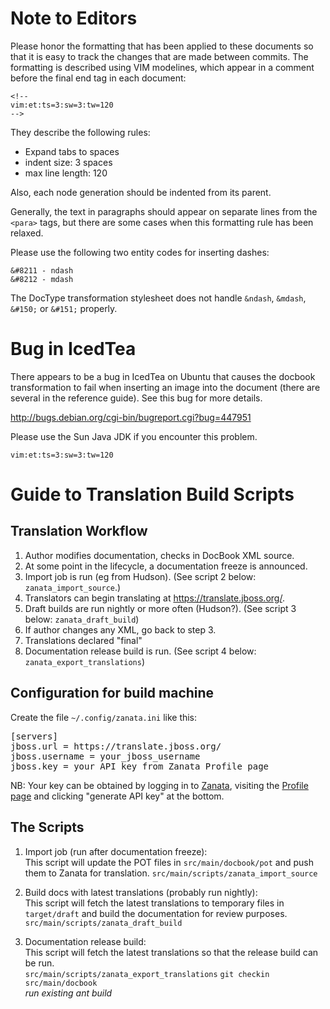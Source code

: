 Note to Editors
===============

Please honor the formatting that has been applied to these documents so that it is easy to track the changes that are
made between commits. The formatting is described using VIM modelines, which appear in a comment before the final end
tag in each document:

    <!--
    vim:et:ts=3:sw=3:tw=120
    -->

They describe the following rules:

* Expand tabs to spaces
* indent size: 3 spaces
* max line length: 120

Also, each node generation should be indented from its parent.

Generally, the text in paragraphs should appear on separate lines from the `<para>` tags, but there are some cases when
this formatting rule has been relaxed.

Please use the following two entity codes for inserting dashes:

    &#8211 - ndash
    &#8212 - mdash

The DocType transformation stylesheet does not handle `&ndash`, `&mdash`, `&#150;` or `&#151;` properly.

Bug in IcedTea
==============

There appears to be a bug in IcedTea on Ubuntu that causes the docbook transformation to fail when inserting an image
into the document (there are several in the reference guide). See this bug for more details.

<http://bugs.debian.org/cgi-bin/bugreport.cgi?bug=447951>

Please use the Sun Java JDK if you encounter this problem.

    vim:et:ts=3:sw=3:tw=120

Guide to Translation Build Scripts
==================================

Translation Workflow
--------------------

1. Author modifies documentation, checks in DocBook XML source.
2. At some point in the lifecycle, a documentation freeze is announced.
3. Import job is run (eg from Hudson).  (See script 2 below: `zanata_import_source`.)
4. Translators can begin translating at <https://translate.jboss.org/>.
5. Draft builds are run nightly or more often (Hudson?).  (See script 3 below: `zanata_draft_build`)
6. If author changes any XML, go back to step 3.
7. Translations declared "final"
8. Documentation release build is run.  (See script 4 below: `zanata_export_translations`)

Configuration for build machine
-------------------------------
Create the file `~/.config/zanata.ini` like this:

<pre>
[servers]
jboss.url = https://translate.jboss.org/
jboss.username = your_jboss_username
jboss.key = your_API_key_from_Zanata_Profile_page
</pre>

NB: Your key can be obtained by logging in to [Zanata](https://translate.jboss.org/),
visiting the [Profile page](https://translate.jboss.org/profile/view) and
clicking "generate API key" at the bottom.

The Scripts
-----------

1. Import job (run after documentation freeze):  
 This script will update the POT files in `src/main/docbook/pot` and
 push them to Zanata for translation.
 `src/main/scripts/zanata_import_source`

2. Build docs with latest translations (probably run nightly):  
 This script will fetch the latest translations to temporary files 
 in `target/draft` and build the documentation for review purposes.  
 `src/main/scripts/zanata_draft_build`

3. Documentation release build:  
 This script will fetch the latest translations so that the release 
 build can be run.  
 `src/main/scripts/zanata_export_translations`
 `git checkin src/main/docbook`  
 _run existing ant build_

